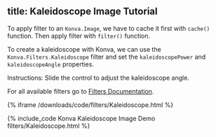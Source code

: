 title: Kaleidoscope Image Tutorial
---

To apply filter to an `Konva.Image`, we have to cache it first with `cache()`
function. Then apply filter with `filter()` function.

To create a kaleidoscope with Konva, we can use the `Konva.Filters.Kaleidoscope`
filter and set the `kaleidoscopePower` and `kaleidoscopeAngle` properties.

Instructions: Slide the control to adjust the kaleidoscope angle.

For all available filters go to [Filters Documentation](http://konva.github.io/api/Konva.Filters.html).

{% iframe /downloads/code/filters/Kaleidoscope.html %}

{% include_code Konva Kaleidoscope Image Demo filters/Kaleidoscope.html %}